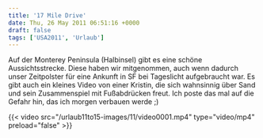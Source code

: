 ```yaml
---
title: '17 Mile Drive'
date: Thu, 26 May 2011 06:51:16 +0000
draft: false
tags: ['USA2011', 'Urlaub']
---
```


Auf der Monterey Peninsula (Halbinsel) gibt es eine schöne Aussichtsstrecke. Diese haben wir mitgenommen, auch wenn dadurch unser Zeitpolster für eine Ankunft in SF bei Tageslicht aufgebraucht war. Es gibt auch ein kleines Video von einer Kristin, die sich wahnsinnig über Sand und sein Zusammenspiel mit Fußabdrücken freut. Ich poste das mal auf die Gefahr hin, das ich morgen verbauen werde ;)

{{< video src="/urlaub11to15-images/11/video0001.mp4" type="video/mp4" preload="false" >}}